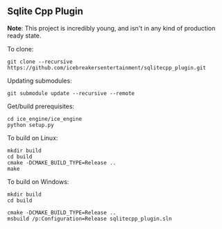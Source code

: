 Sqlite Cpp Plugin
-----

**Note**: This project is incredibly young, and isn't in any kind of production ready state. 

To clone:

    git clone --recursive https://github.com/icebreakersentertainment/sqlitecpp_plugin.git

Updating submodules:

    git submodule update --recursive --remote

Get/build prerequisites:

    cd ice_engine/ice_engine
    python setup.py

To build on Linux:

    mkdir build
    cd build
    cmake -DCMAKE_BUILD_TYPE=Release ..
    make

To build on Windows:

    mkdir build
    cd build
    
    cmake -DCMAKE_BUILD_TYPE=Release ..
    msbuild /p:Configuration=Release sqlitecpp_plugin.sln
